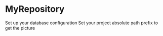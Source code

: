 # MyRepository
Set up your database configuration
Set your project absolute path prefix to get the picture
